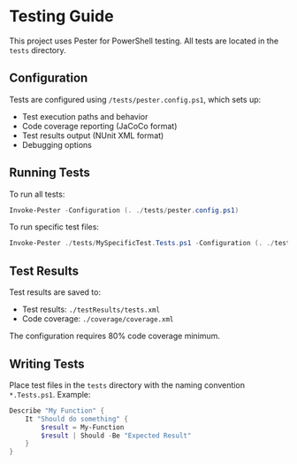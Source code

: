 # Testing Guide

This project uses Pester for PowerShell testing. All tests are located in the `tests` directory.

## Configuration

Tests are configured using `/tests/pester.config.ps1`, which sets up:
- Test execution paths and behavior
- Code coverage reporting (JaCoCo format)
- Test results output (NUnit XML format)
- Debugging options

## Running Tests

To run all tests:

```powershell
Invoke-Pester -Configuration (. ./tests/pester.config.ps1)
```

To run specific test files:

```powershell
Invoke-Pester ./tests/MySpecificTest.Tests.ps1 -Configuration (. ./tests/pester.config.ps1)
```

## Test Results

Test results are saved to:
- Test results: `./testResults/tests.xml`
- Code coverage: `./coverage/coverage.xml`

The configuration requires 80% code coverage minimum.

## Writing Tests

Place test files in the `tests` directory with the naming convention `*.Tests.ps1`. Example:

```powershell
Describe "My Function" {
    It "Should do something" {
        $result = My-Function
        $result | Should -Be "Expected Result"
    }
}
```
